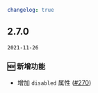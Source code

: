 ```yaml
changelog: true
```

## 2.7.0

`2021-11-26`

### 🆕 新增功能

- 增加 `disabled` 属性 ([#270](https://github.com/arco-design/arco-design-vue/pull/270))

